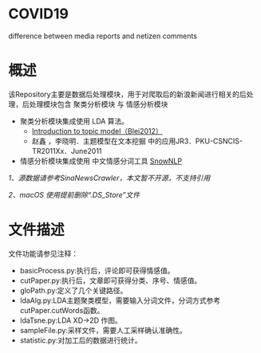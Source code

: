 # COVID19
difference between media reports and netizen comments

# 概述
该Repository主要是数据后处理模块，用于对爬取后的新浪新闻进行相关的后处理，后处理模块包含 聚类分析模块 与 情感分析模块
- 聚类分析模块集成使用 LDA 算法。
  - [Introduction to topic model（Blei2012）](https://www.cnblogs.com/siegfang/archive/2013/01/30/2882391.html)
  - 赵鑫 ，李晓明．主题模型在文本挖掘 中的应用JR3．PKU-CSNCIS-TR2011Xx．June2011
- 情感分析模块集成使用 中文情感分词工具 [SnowNLP](https://github.com/isnowfy/snownlp)

*1、源数据请参考SinaNewsCrawler，本文暂不开源，不支持引用*

*2、macOS 使用提前删除“.DS_Store”文件*

# 文件描述
文件功能请参见注释：
- basicProcess.py:执行后，评论即可获得情感值。
- cutPaper.py:执行后，文章即可获得分类、序号、情感值。
- gloPath.py:定义了几个关键路径。
- ldaAlg.py:LDA主题聚类模型，需要输入分词文件，分词方式参考cutPaper.cutWords函数。
- ldaTsne.py:LDA XD->2D 作图。
- sampleFile.py:采样文件，需要人工采样确认准确性。
- statistic.py:对加工后的数据进行统计。

